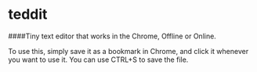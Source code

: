 teddit
======

####Tiny text editor that works in the Chrome, Offline or Online.

To use this, simply save it as a bookmark in Chrome, and click it whenever you want to use it.
You can use CTRL+S to save the file.
